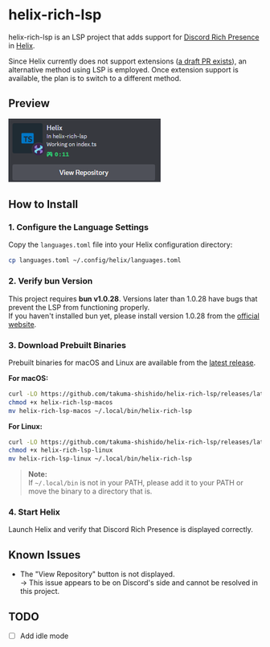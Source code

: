 # helix-rich-lsp

helix-rich-lsp is an LSP project that adds support for [Discord Rich Presence](https://discord.com/developers/docs/rich-presence/how-to) in [Helix](https://github.com/helix-editor/helix).

Since Helix currently does not support extensions ([a draft PR exists](https://github.com/helix-editor/helix/pull/8675)), an alternative method using LSP is employed. Once extension support is available, the plan is to switch to a different method.

## Preview
![image](https://raw.githubusercontent.com/takuma-shishido/helix-rich-lsp/main/image/presence.png)

## How to Install

### 1. Configure the Language Settings

Copy the `languages.toml` file into your Helix configuration directory:

```sh
cp languages.toml ~/.config/helix/languages.toml
```

### 2. Verify bun Version

This project requires **bun v1.0.28**. Versions later than 1.0.28 have bugs that prevent the LSP from functioning properly.  
If you haven't installed bun yet, please install version 1.0.28 from the [official website](https://bun.sh/).

### 3. Download Prebuilt Binaries

Prebuilt binaries for macOS and Linux are available from the [latest release](https://github.com/takuma-shishido/helix-rich-lsp/releases/latest).

**For macOS:**

```sh
curl -LO https://github.com/takuma-shishido/helix-rich-lsp/releases/latest/download/helix-rich-lsp-macos
chmod +x helix-rich-lsp-macos
mv helix-rich-lsp-macos ~/.local/bin/helix-rich-lsp
```

**For Linux:**

```sh
curl -LO https://github.com/takuma-shishido/helix-rich-lsp/releases/latest/download/helix-rich-lsp-linux
chmod +x helix-rich-lsp-linux
mv helix-rich-lsp-linux ~/.local/bin/helix-rich-lsp
```

> **Note:**  
> If `~/.local/bin` is not in your PATH, please add it to your PATH or move the binary to a directory that is.

### 4. Start Helix

Launch Helix and verify that Discord Rich Presence is displayed correctly.

## Known Issues

- The "View Repository" button is not displayed.  
  → This issue appears to be on Discord's side and cannot be resolved in this project.

## TODO

- [ ] Add idle mode
